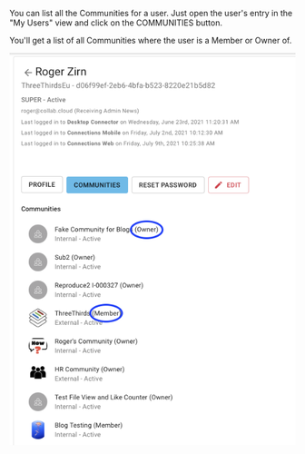 You can list all the Communities for a user. Just open the user's entry in the "My Users" view and click on the COMMUNITIES button.

You'll get a list of all Communities where the user is a Member or Owner of.

![Last login](/assets/images/screen-shots/admin/communities-list-per-user.png)
